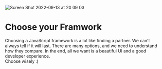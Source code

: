![Screen Shot 2022-09-13 at 20 09 03](https://user-images.githubusercontent.com/88082101/189964171-c1b8a363-8e21-40e2-9642-9ff1001aeb0c.png)


# Choose your Framwork

Choosing a JavaScript framework is a lot like finding a partner. We can't always tell if it will last.
      There are many options, and we need to understand how they compare.
      In the end, all we want is a beautiful UI and a good developer experience.
      <br>
      Choose wisely :)
